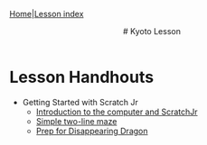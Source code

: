[Home](../../index.html)|[Lesson index](../lessons/index.html)

<header>
# Kyoto Lesson
</header>

# Lesson Handhouts

* Getting Started with Scratch Jr
  * [Introduction to the computer and ScratchJr](./jc_a_001_teacher_notes.html)
  * [Simple two-line maze](./jc_a_002_teacher_notes.html)
  * [Prep for Disappearing Dragon](./jc_a_003_teacher_notes.html)
